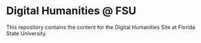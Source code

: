 # Digital Humanities @ FSU

This repository contains the content for the Digital Humanities Site at Florida State University.